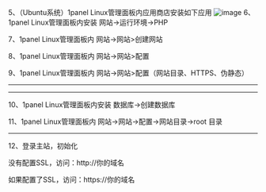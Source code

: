 5、（Ubuntu系统）1panel Linux管理面板内应用商店安装如下应用
![image](https://github.com/user-attachments/assets/046b8d18-92d4-4efe-bc0d-a76d82bcb495)
6、1panel Linux管理面板内安装 网站->运行环境->PHP




7、1panel Linux管理面板内 网站->网站>创建网站




8、1panel Linux管理面板内 网站->网站>配置




9、1panel Linux管理面板内 网站->网站>配置（网站目录、HTTPS、伪静态）




-----------------------------------------------------------------------------------------------------------




-----------------------------------------------------------------------------------------------------------


10、1panel Linux管理面板内安装 数据库->创建数据库




11、1panel Linux管理面板内 网站->网站->配置->网站目录->root 目录


-----------------------------------------------------------------------------------------------------------


12、登录主站，初始化

没有配置SSL，访问：http://你的域名

如果配置了SSL，访问：https://你的域名
